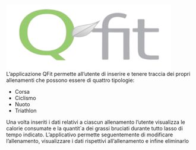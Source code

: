 ![](logo.JPG)
L’applicazione QFit permette all’utente di inserire e tenere traccia dei propri
allenamenti che possono essere di quattro tipologie:

+ Corsa
+ Ciclismo
+ Nuoto
+ Triathlon

Una volta inseriti i dati relativi a ciascun allenamento l’utente visualizza
le calorie consumate e la quantit`a dei grassi bruciati durante tutto lasso di
tempo indicato. L’applicativo permette seguentemente di modificare l’allenamento, visualizzare i dati rispettivi all’allenamento e infine eliminarlo
